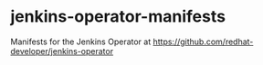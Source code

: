 # jenkins-operator-manifests

Manifests for the Jenkins Operator at https://github.com/redhat-developer/jenkins-operator
